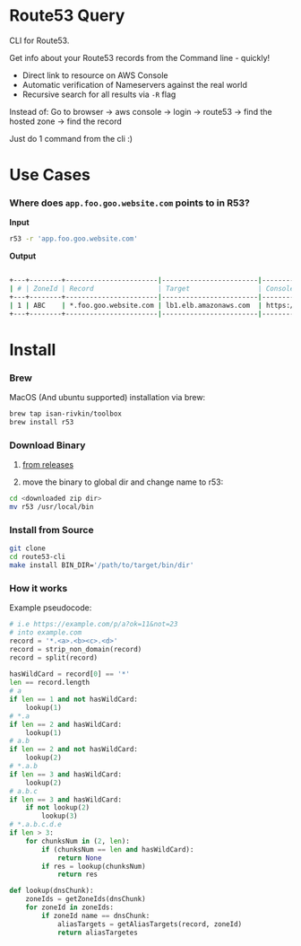 # Route53 Query 

CLI for Route53. 

Get info about your Route53 records from the Command line - quickly!

* Direct link to resource on AWS Console
* Automatic verification of Nameservers against the real world
* Recursive search for all results via `-R` flag


Instead of: 
Go to browser -> aws console -> login -> route53 -> find the hosted zone -> find the record 

Just do 1 command from the cli :) 

# Use Cases

### Where does `app.foo.goo.website.com` points to in R53? 

<b> Input </b>

```bash
r53 -r 'app.foo.goo.website.com'
``` 

<b> Output </b>

```bash

+---+--------+-----------------------|------------------------|----------------------------------------------+
| # | ZoneId | Record                | Target                 | Console Link                                 |
+---+--------+-----------------------|------------------------|----------------------------------------------+
| 1 | ABC    | *.foo.goo.website.com | lb1.elb.amazonaws.com  | https://console.aws.amazon.com/resource-link |
+---+--------+-----------------------|------------------------|----------------------------------------------+

```

# Install 

### Brew 

MacOS (And ubuntu supported) installation via brew:

```bash
brew tap isan-rivkin/toolbox
brew install r53
```

### Download Binary

1. [from releases](https://github.com/Isan-Rivkin/route53-cli/releases)

2. move the binary to global dir and change name to r53:

```bash
cd <downloaded zip dir>
mv r53 /usr/local/bin
```

### Install from Source

```bash
git clone 
cd route53-cli
make install BIN_DIR='/path/to/target/bin/dir'
```

### How it works

Example pseudocode: 

```python
# i.e https://example.com/p/a?ok=11&not=23
# into example.com 
record = '*.<a>.<b><c>.<d>'
record = strip_non_domain(record)
record = split(record)
 
hasWildCard = record[0] == '*'
len == record.length
# a 
if len == 1 and not hasWildCard: 
    lookup(1)
# *.a
if len == 2 and hasWildCard:  
    lookup(1)
# a.b
if len == 2 and not hasWildCard:  
    lookup(2)
# *.a.b
if len == 3 and hasWildCard: 
    lookup(2)
# a.b.c
if len == 3 and hasWildCard: 
    if not lookup(2)
        lookup(3)
# *.a.b.c.d.e
if len > 3:
    for chunksNum in (2, len):
        if (chunksNum == len and hasWildCard):
            return None
        if res = lookup(chunksNum)
            return res 

def lookup(dnsChunk):
    zoneIds = getZoneIds(dnsChunk)
    for zoneId in zoneIds:
        if zoneId name == dnsChunk: 
            aliasTargets = getAliasTargets(record, zoneId)
            return aliasTargetes
```
